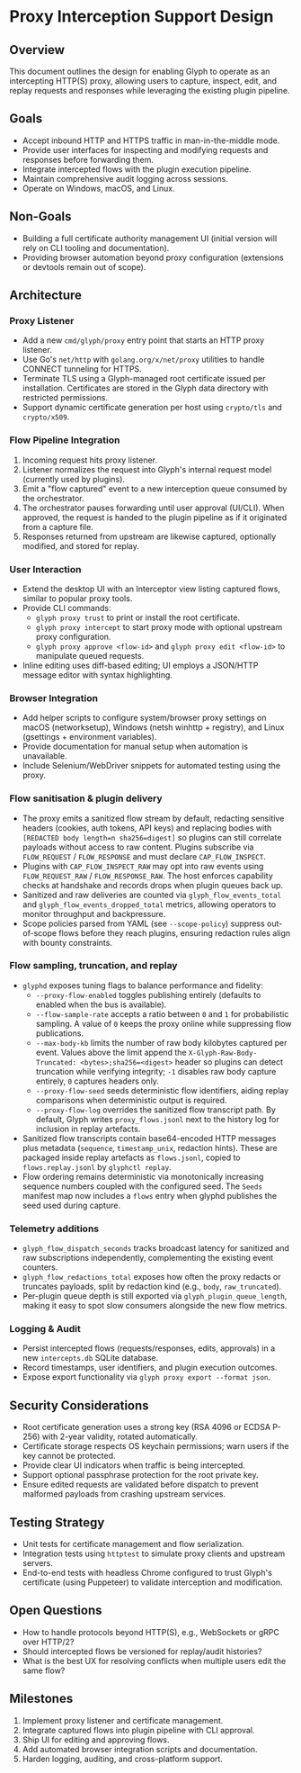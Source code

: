 # Proxy Interception Support Design

## Overview
This document outlines the design for enabling Glyph to operate as an intercepting HTTP(S) proxy, allowing users to capture, inspect, edit, and replay requests and responses while leveraging the existing plugin pipeline.

## Goals
- Accept inbound HTTP and HTTPS traffic in man-in-the-middle mode.
- Provide user interfaces for inspecting and modifying requests and responses before forwarding them.
- Integrate intercepted flows with the plugin execution pipeline.
- Maintain comprehensive audit logging across sessions.
- Operate on Windows, macOS, and Linux.

## Non-Goals
- Building a full certificate authority management UI (initial version will rely on CLI tooling and documentation).
- Providing browser automation beyond proxy configuration (extensions or devtools remain out of scope).

## Architecture

### Proxy Listener
- Add a new `cmd/glyph/proxy` entry point that starts an HTTP proxy listener.
- Use Go's `net/http` with `golang.org/x/net/proxy` utilities to handle CONNECT tunneling for HTTPS.
- Terminate TLS using a Glyph-managed root certificate issued per installation. Certificates are stored in the Glyph data directory with restricted permissions.
- Support dynamic certificate generation per host using `crypto/tls` and `crypto/x509`.

### Flow Pipeline Integration
1. Incoming request hits proxy listener.
2. Listener normalizes the request into Glyph's internal request model (currently used by plugins).
3. Emit a "flow captured" event to a new interception queue consumed by the orchestrator.
4. The orchestrator pauses forwarding until user approval (UI/CLI). When approved, the request is handed to the plugin pipeline as if it originated from a capture file.
5. Responses returned from upstream are likewise captured, optionally modified, and stored for replay.

### User Interaction
- Extend the desktop UI with an Interceptor view listing captured flows, similar to popular proxy tools.
- Provide CLI commands:
  - `glyph proxy trust` to print or install the root certificate.
  - `glyph proxy intercept` to start proxy mode with optional upstream proxy configuration.
  - `glyph proxy approve <flow-id>` and `glyph proxy edit <flow-id>` to manipulate queued requests.
- Inline editing uses diff-based editing; UI employs a JSON/HTTP message editor with syntax highlighting.

### Browser Integration
- Add helper scripts to configure system/browser proxy settings on macOS (networksetup), Windows (netsh winhttp + registry), and Linux (gsettings + environment variables).
- Provide documentation for manual setup when automation is unavailable.
- Include Selenium/WebDriver snippets for automated testing using the proxy.

### Flow sanitisation & plugin delivery
- The proxy emits a sanitized flow stream by default, redacting sensitive headers (cookies, auth tokens, API keys) and replacing bodies with `[REDACTED body length=n sha256=digest]` so plugins can still correlate payloads without access to raw content. Plugins subscribe via `FLOW_REQUEST` / `FLOW_RESPONSE` and must declare `CAP_FLOW_INSPECT`.
- Plugins with `CAP_FLOW_INSPECT_RAW` may opt into raw events using `FLOW_REQUEST_RAW` / `FLOW_RESPONSE_RAW`. The host enforces capability checks at handshake and records drops when plugin queues back up.
- Sanitized and raw deliveries are counted via `glyph_flow_events_total` and `glyph_flow_events_dropped_total` metrics, allowing operators to monitor throughput and backpressure.
- Scope policies parsed from YAML (see `--scope-policy`) suppress out-of-scope flows before they reach plugins, ensuring redaction rules align with bounty constraints.

### Flow sampling, truncation, and replay
- `glyphd` exposes tuning flags to balance performance and fidelity:
  - `--proxy-flow-enabled` toggles publishing entirely (defaults to enabled when the bus is available).
  - `--flow-sample-rate` accepts a ratio between `0` and `1` for probabilistic sampling. A value of `0` keeps the proxy online while suppressing flow publications.
  - `--max-body-kb` limits the number of raw body kilobytes captured per event. Values above the limit append the `X-Glyph-Raw-Body-Truncated: <bytes>;sha256=<digest>` header so plugins can detect truncation while verifying integrity; `-1` disables raw body capture entirely, `0` captures headers only.
  - `--proxy-flow-seed` seeds deterministic flow identifiers, aiding replay comparisons when deterministic output is required.
  - `--proxy-flow-log` overrides the sanitized flow transcript path. By default, Glyph writes `proxy_flows.jsonl` next to the history log for inclusion in replay artefacts.
- Sanitized flow transcripts contain base64-encoded HTTP messages plus metadata (`sequence`, `timestamp_unix`, redaction hints). These are packaged inside replay artefacts as `flows.jsonl`, copied to `flows.replay.jsonl` by `glyphctl replay`.
- Flow ordering remains deterministic via monotonically increasing sequence numbers coupled with the configured seed. The `Seeds` manifest map now includes a `flows` entry when glyphd publishes the seed used during capture.

### Telemetry additions
- `glyph_flow_dispatch_seconds` tracks broadcast latency for sanitized and raw subscriptions independently, complementing the existing event counters.
- `glyph_flow_redactions_total` exposes how often the proxy redacts or truncates payloads, split by redaction kind (e.g., `body`, `raw_truncated`).
- Per-plugin queue depth is still exported via `glyph_plugin_queue_length`, making it easy to spot slow consumers alongside the new flow metrics.

### Logging & Audit
- Persist intercepted flows (requests/responses, edits, approvals) in a new `intercepts.db` SQLite database.
- Record timestamps, user identifiers, and plugin execution outcomes.
- Expose export functionality via `glyph proxy export --format json`.

## Security Considerations
- Root certificate generation uses a strong key (RSA 4096 or ECDSA P-256) with 2-year validity, rotated automatically.
- Certificate storage respects OS keychain permissions; warn users if the key cannot be protected.
- Provide clear UI indicators when traffic is being intercepted.
- Support optional passphrase protection for the root private key.
- Ensure edited requests are validated before dispatch to prevent malformed payloads from crashing upstream services.

## Testing Strategy
- Unit tests for certificate management and flow serialization.
- Integration tests using `httptest` to simulate proxy clients and upstream servers.
- End-to-end tests with headless Chrome configured to trust Glyph's certificate (using Puppeteer) to validate interception and modification.

## Open Questions
- How to handle protocols beyond HTTP(S), e.g., WebSockets or gRPC over HTTP/2?
- Should intercepted flows be versioned for replay/audit histories?
- What is the best UX for resolving conflicts when multiple users edit the same flow?

## Milestones
1. Implement proxy listener and certificate management.
2. Integrate captured flows into plugin pipeline with CLI approval.
3. Ship UI for editing and approving flows.
4. Add automated browser integration scripts and documentation.
5. Harden logging, auditing, and cross-platform support.


